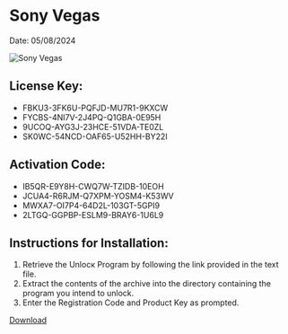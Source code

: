 <h1>Sony Vegas</h1>
<p>Date: 05/08/2024</p>
<img src="https://repository-images.githubusercontent.com/797938797/8d91f36f-24a1-4a17-9186-6891a74d50cb" alt="Sony Vegas" title="Sony Vegas" />
<h2>License Key:</h2>
<ul>
<li>FBKU3-3FK6U-PQFJD-MU7R1-9KXCW</li>
<li>FYCBS-4NI7V-2J4PQ-Q1GBA-0E95H</li>
<li>9UCOQ-AYG3J-23HCE-51VDA-TE0ZL</li>
<li>SK0WC-54NCD-OAF65-U52HH-BY22I</li>
</ul>
<h2>Activation Code:</h2>
<ul>
<li>IB5QR-E9Y8H-CWQ7W-TZIDB-10EOH</li>
<li>JCUA4-R6RJM-Q7XPM-YOSM4-K53WV</li>
<li>MWXA7-OI7P4-64D2L-103GT-5GPI9</li>
<li>2LTGQ-GGPBP-ESLM9-BRAY6-1U6L9</li>
</ul>
<h2>Instructions for Installation:</h2>
<ol>
<li>Retrieve the Unlocк Program by following the link provided in the text file.</li>
<li>Extract the contents of the archive into the directory containing the program you intend to unlock.</li>
<li>Enter the Registration Code and Product Key as prompted.</li>
</ol>
<p><a href="https://drive.usercontent.google.com/u/0/uc?id=1eb4ufejYZblTSw8qfW091KuWmve1MY_0&git">​D​o​w​n​l​o​a​d</a></p>
